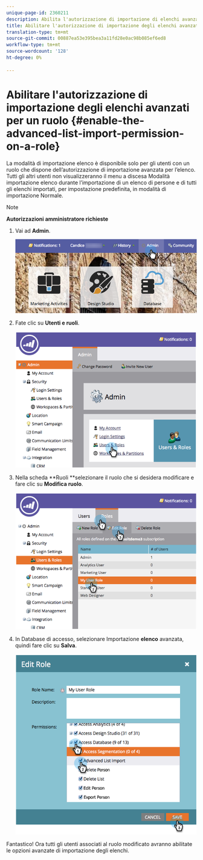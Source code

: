 ```yaml
---
unique-page-id: 2360211
description: Abilita l'autorizzazione di importazione di elenchi avanzati per un ruolo - Documenti Marketo - Documentazione prodotto
title: Abilitare l'autorizzazione di importazione degli elenchi avanzati per un ruolo
translation-type: tm+mt
source-git-commit: 00887ea53e395bea3a11fd28e0ac98b085ef6ed8
workflow-type: tm+mt
source-wordcount: '128'
ht-degree: 0%

---
```



# Abilitare l&#39;autorizzazione di importazione degli elenchi avanzati per un ruolo {#enable-the-advanced-list-import-permission-on-a-role}

La modalità di importazione elenco è disponibile solo per gli utenti con un ruolo che dispone dell’autorizzazione di importazione avanzata per l’elenco. Tutti gli altri utenti non visualizzeranno il menu a discesa Modalità importazione elenco durante l’importazione di un elenco di persone e di tutti gli elenchi importati, per impostazione predefinita, in modalità di importazione Normale.

>[!NOTE]
>
>**Autorizzazioni amministratore richieste**

1. Vai ad **Admin**.

   ![](assets/adminhand-2.png)

1. Fate clic su **Utenti e ruoli**.

   ![](assets/image2014-9-17-11-3a50-3a38.png)

1. Nella scheda **Ruoli **selezionare il ruolo che si desidera modificare e fare clic su **Modifica ruolo**.

   ![](assets/image2014-9-17-11-3a51-3a49.png)

1. In Database di accesso, selezionare Importazione **elenco** avanzata, quindi fare clic su **Salva**.

   ![](assets/four-1.png)

Fantastico! Ora tutti gli utenti associati al ruolo modificato avranno abilitate le opzioni avanzate di importazione degli elenchi.
